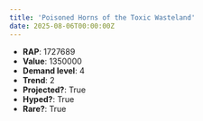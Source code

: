 ```yaml
---
title: 'Poisoned Horns of the Toxic Wasteland'
date: 2025-08-06T00:00:00Z
---
```

- **RAP**: 1727689
- **Value**: 1350000
- **Demand level**: 4
- **Trend**: 2
- **Projected?**: True
- **Hyped?**: True
- **Rare?**: True
